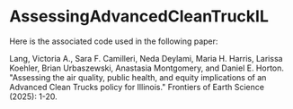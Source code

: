 # AssessingAdvancedCleanTruckIL
Here is the associated code used in the following paper:

Lang, Victoria A., Sara F. Camilleri, Neda Deylami, Maria H. Harris, Larissa Koehler, Brian Urbaszewski, Anastasia Montgomery, and Daniel E. Horton. "Assessing the air quality, public health, and equity implications of an Advanced Clean Trucks policy for Illinois." Frontiers of Earth Science (2025): 1-20.

